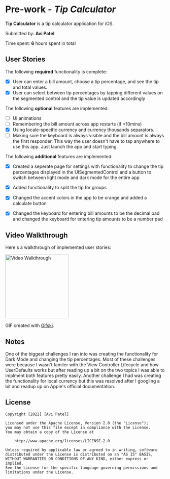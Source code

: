 # Pre-work - *Tip Calculator*

**Tip Calculator** is a tip calculator application for iOS.

Submitted by: **Avi Patel**

Time spent: **6** hours spent in total

## User Stories

The following **required** functionality is complete:

* [x] User can enter a bill amount, choose a tip percentage, and see the tip and total values.
* [x] User can select between tip percentages by tapping different values on the segmented control and the tip value is updated accordingly

The following **optional** features are implemented:

* [ ] UI animations
* [ ] Remembering the bill amount across app restarts (if <10mins)
* [x] Using locale-specific currency and currency thousands separators.
* [ ] Making sure the keyboard is always visible and the bill amount is always the first responder. This way the user doesn't have to tap anywhere to use this app. Just launch the app and start typing.

The following **additional** features are implemented:

- [x] Created a seperate page for settings with functionality to change the tip percentages displayed in the UISegmentedControl and a button to switch between light mode and dark mode for the entire app
- [x] Added functionality to split the tip for groups
- [x] Changed the accent colors in the app to be orange and added a calculate button 
- [x] Changed the keyboard for entering bill amounts to be the decimal pad and changed the keyboard for entering tip amounts to be a number pad




## Video Walkthrough

Here's a walkthrough of implemented user stories:

<img src='tip-calc-recording.gif' title='Video Walkthrough' width='200px' alt='Video Walkthrough' />

GIF created with [Gifski](https://gif.ski/).

## Notes

One of the biggest challenges I ran into was creating the functionality for Dark Mode and changing the tip percentages. Most of these challenges were because I wasn't familer with the View Controller Lifecycle and how UserDefaults works but after reading up a bit on the two topics I was able to implment both features pretty easily. Another challenge I had was creating the functionality for local currency but this was resolved after I googling a bit and readup up on Apple's official documentation.

## License

    Copyright [2022] [Avi Patel]

    Licensed under the Apache License, Version 2.0 (the "License");
    you may not use this file except in compliance with the License.
    You may obtain a copy of the License at

        http://www.apache.org/licenses/LICENSE-2.0

    Unless required by applicable law or agreed to in writing, software
    distributed under the License is distributed on an "AS IS" BASIS,
    WITHOUT WARRANTIES OR CONDITIONS OF ANY KIND, either express or implied.
    See the License for the specific language governing permissions and
    limitations under the License.
